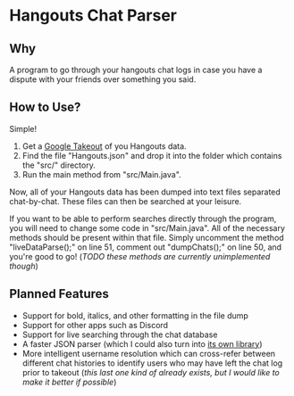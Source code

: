# Hangouts Chat Parser
## Why
A program to go through your hangouts chat logs in case you have a dispute with your friends over something you said.

## How to Use?
Simple!

1. Get a [Google Takeout](https://takeout.google.com/settings/takeout?pli=1) of you Hangouts data.
2. Find the file "Hangouts.json" and drop it into the folder which contains the "src/" directory.
3. Run the main method from "src/Main.java".

Now, all of your Hangouts data has been dumped into text files separated chat-by-chat. These files can then be searched at your leisure.

If you want to be able to perform searches directly through the program, you will need to change some code in "src/Main.java". All of the necessary methods should be present within that file. Simply uncomment the method "liveDataParse();" on line 51, comment out "dumpChats();" on line 50, and you're good to go! (*TODO these methods are currently unimplemented though*)

## Planned Features
* Support for bold, italics, and other formatting in the file dump
* Support for other apps such as Discord
* Support for live searching through the chat database
* A faster JSON parser (which I could also turn into [its own library](https://github.com/utk003/JSON-Parser))
* More intelligent username resolution which can cross-refer between different chat histories to identify users who may have left the chat log prior to takeout (*this last one kind of already exists, but I would like to make it better if possible*)
